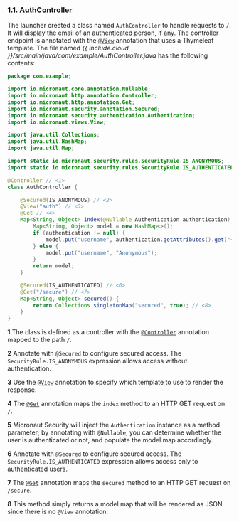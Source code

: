### 1.1. AuthController

The launcher created a class named `AuthController` to handle requests to `/`. It will display the email of an authenticated person, if any. The controller endpoint is annotated with  the [`@View`](https://micronaut-projects.github.io/micronaut-views/latest/api/io/micronaut/views/View.html) annotation that uses a Thymeleaf template. The file named _{{ include.cloud }}/src/main/java/com/example/AuthController.java_ has the following contents:

```java
package com.example;

import io.micronaut.core.annotation.Nullable;
import io.micronaut.http.annotation.Controller;
import io.micronaut.http.annotation.Get;
import io.micronaut.security.annotation.Secured;
import io.micronaut.security.authentication.Authentication;
import io.micronaut.views.View;

import java.util.Collections;
import java.util.HashMap;
import java.util.Map;

import static io.micronaut.security.rules.SecurityRule.IS_ANONYMOUS;
import static io.micronaut.security.rules.SecurityRule.IS_AUTHENTICATED;

@Controller // <1>
class AuthController {

    @Secured(IS_ANONYMOUS) // <2>
    @View("auth") // <3>
    @Get // <4>
    Map<String, Object> index(@Nullable Authentication authentication) { // <5>
        Map<String, Object> model = new HashMap<>();
        if (authentication != null) {
            model.put("username", authentication.getAttributes().get("{{ include.attr }}"));
        } else {
            model.put("username", "Anonymous");
        }
        return model;
    }

    @Secured(IS_AUTHENTICATED) // <6>
    @Get("/secure") // <7>
    Map<String, Object> secured() {
        return Collections.singletonMap("secured", true); // <8>
    }
}
```

**1** The class is defined as a controller with the [`@Controller`](https://docs.micronaut.io/4.0.3/api/io/micronaut/http/annotation/Controller.html) annotation mapped to the path `/`.

**2** Annotate with `@Secured` to configure secured access. The `SecurityRule.IS_ANONYMOUS` expression allows access without authentication.

**3** Use the [`@View`](https://micronaut-projects.github.io/micronaut-views/latest/api/io/micronaut/views/View.html) annotation to specify which template to use to render the response.

**4** The [`@Get`](https://docs.micronaut.io/4.0.3/api/io/micronaut/http/annotation/Get.html) annotation maps the `index` method to an HTTP GET request on `/`.

**5** Micronaut Security will inject the `Authentication` instance as a method parameter; by annotating with `@Nullable`, you can determine whether the user is authenticated or not, and populate the model map accordingly.

**6** Annotate with `@Secured` to configure secured access. The `SecurityRule.IS_AUTHENTICATED` expression allows access only to authenticated users.

**7** The [`@Get`](https://docs.micronaut.io/4.0.3/api/io/micronaut/http/annotation/Get.html) annotation maps the `secured` method to an HTTP GET request on `/secure`.

**8** This method simply returns a model map that will be rendered as JSON since there is no `@View` annotation.
